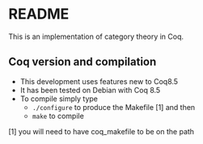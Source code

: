 # README #

This is an implementation of category theory in Coq.

## Coq version and compilation ##

* This development uses features new to Coq8.5
* It has been tested on Debian with Coq 8.5
* To compile simply type
    * ``` ./configure ``` to produce the Makefile [1] and then
    * ``` make ``` to compile

[1] you will need to have coq_makefile to be on the path